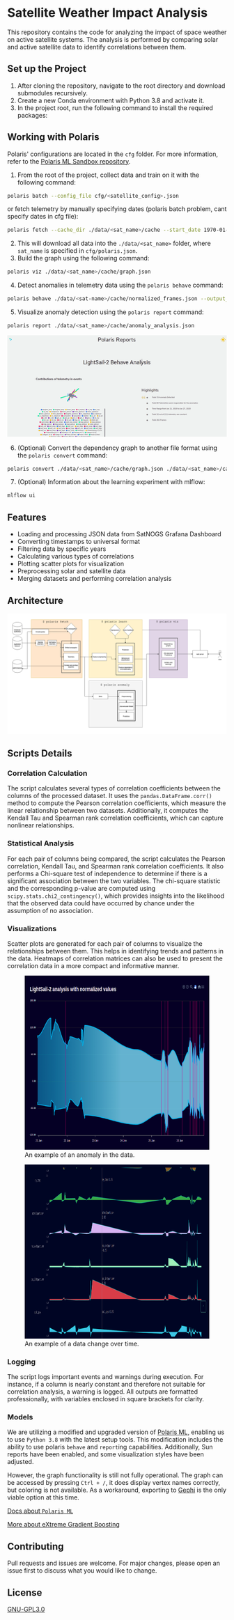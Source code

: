 # Satellite Weather Impact Analysis

This repository contains the code for analyzing the impact of space weather on
active satellite systems. The analysis is performed by comparing solar and
active satellite data to identify correlations between them.

## Set up the Project

1. After cloning the repository, navigate to the root directory and download
   submodules recursively.
2. Create a new Conda environment with Python 3.8 and activate it.
3. In the project root, run the following command to install the required
   packages:

## Working with Polaris

Polaris' configurations are located in the `cfg` folder. For more information,
refer to
the [Polaris ML Sandbox repository](https://gitlab.com/geugenm/polaris-ml-sandbox/-/tree/master?ref_type=heads).

1. From the root of the project, collect data and train on it with the following
   command:

```bash
polaris batch --config_file cfg/<satellite_config>.json
```

or fetch telemetry by manually specifying dates (polaris batch problem, cant specify dates in cfg file):

```bash
polaris fetch --cache_dir ./data/<sat_name>/cache --start_date 1970-01-01 --end_date 2024-03-25 <sat_name> ./data/<sat_name>/cache/normalized_frames.json
```

2. This will download all data into the `./data/<sat_name>` folder,
   where `sat_name` is specified in `cfg/polaris.json`.
3. Build the graph using the following command:

```bash
polaris viz ./data/<sat_name>/cache/graph.json
```

4. Detect anomalies in telemetry data using the `polaris behave` command:

```bash
polaris behave ./data/<sat-name>/cache/normalized_frames.json --output_file ./data/<sat_name>/cache/anomaly_analysis.json
```

5. Visualize anomaly detection using the `polaris report` command:

```bash
polaris report ./data/<sat_name>/cache/anomaly_analysis.json
```

![Anomaly Interaction](.github/img/anomaly_interaction.gif)

6. (Optional) Convert the dependency graph to another file format using
   the `polaris convert` command:

```bash
polaris convert ./data/<sat_name>/cache/graph.json ./data/<sat_name>/cache/graph.gexf
```

7. (Optional) Information about the learning experiment with mlflow:

```bash
mlflow ui
```

## Features

- Loading and processing JSON data from SatNOGS Grafana Dashboard
- Converting timestamps to universal format
- Filtering data by specific years
- Calculating various types of correlations
- Plotting scatter plots for visualization
- Preprocessing solar and satellite data
- Merging datasets and performing correlation analysis

## Architecture

![polaris_architecture](docs/polaris_arch.png)

## Scripts Details

### Correlation Calculation

The script calculates several types of correlation coefficients between the
columns of the processed dataset. It uses the `pandas.DataFrame.corr()` method
to compute the Pearson correlation coefficients, which measure the linear
relationship between two datasets. Additionally, it computes the
Kendall Tau and Spearman rank correlation coefficients, which can capture
nonlinear relationships.

### Statistical Analysis

For each pair of columns being compared, the script calculates the Pearson
correlation, Kendall Tau, and Spearman rank correlation coefficients. It also
performs a Chi-square test of independence to determine if there is a
significant association between the two variables. The chi-square statistic and
the corresponding p-value are computed using `scipy.stats.chi2_contingency()`,
which provides insights into the likelihood that the observed data could have
occurred by chance under the assumption of no association.

### Visualizations

Scatter plots are generated for each pair of columns to visualize the
relationships between them. This helps in identifying trends and patterns in the
data. Heatmaps of correlation matrices can also be used to present the
correlation data in a more compact and informative manner.

<figure>
    <img src=".github/img/example_anomaly.webp" width="800" height="400" alt="Example Anomaly">
    <figcaption>An example of an anomaly in the data.</figcaption>
</figure>

<figure>
    <img src=".github/img/example_data_change.png" width="800" height="400" alt="Example Data Change">
    <figcaption>An example of a data change over time.</figcaption>
</figure>

### Logging

The script logs important events and warnings during execution. For instance, if
a column is nearly constant and therefore not suitable for correlation analysis,
a warning is logged. All outputs are formatted professionally, with variables
enclosed in square brackets for clarity.

### Models

We are utilizing a modified and upgraded version
of [Polaris ML](https://gitlab.com/geugenm/polaris-ml-sandbox), enabling us to
use `Python 3.8` with the latest setup tools. This modification includes the
ability to
use polaris `behave` and `report`ing capabilities.
Additionally, Sun reports have been enabled, and some visualization styles have
been adjusted.

However, the graph functionality is still not fully operational. The graph can
be accessed by pressing `Ctrl + /`, it does display vertex names
correctly, but coloring is not available. As a workaround, exporting to [Gephi](https://gephi.org/) is the only
viable option at this time.

[Docs about `Polaris ML`](https://docs.polarisml.space/en/latest/using/getting_started_with_polaris.html#running-your-first-analysis-lightsail-2)

[More about eXtreme Gradient Boosting](https://www.wikiwand.com/en/XGBoost)

## Contributing

Pull requests and issues are welcome. For major changes, please open an issue
first to discuss what you would like to change.

## License

[GNU-GPL3.0](https://www.gnu.org/licenses/gpl-3.0.txt)